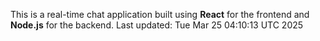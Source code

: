 This is a real-time chat application built using **React** for the frontend and **Node.js** for the backend.
Last updated: Tue Mar 25 04:10:13 UTC 2025
